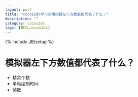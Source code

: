 ```yaml
---
layout: post
title: "cocos2dx学习之模拟器左下方数值都代表了什么？"
description: ""
category: cocos2dx
tags: [模拟,cocos2dx]
---
```

{% include JB/setup %}

模拟器左下方数值都代表了什么？
===============



 - 精灵个数
 - 单帧绘制时间
 - 帧数